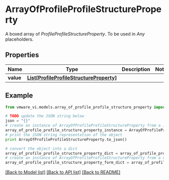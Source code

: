 # ArrayOfProfileProfileStructureProperty

A boxed array of *ProfileProfileStructureProperty*. To be used in *Any* placeholders. 

## Properties
Name | Type | Description | Notes
------------ | ------------- | ------------- | -------------
**value** | [**List[ProfileProfileStructureProperty]**](ProfileProfileStructureProperty.md) |  | 

## Example

```python
from vmware_vi.models.array_of_profile_profile_structure_property import ArrayOfProfileProfileStructureProperty

# TODO update the JSON string below
json = "{}"
# create an instance of ArrayOfProfileProfileStructureProperty from a JSON string
array_of_profile_profile_structure_property_instance = ArrayOfProfileProfileStructureProperty.from_json(json)
# print the JSON string representation of the object
print ArrayOfProfileProfileStructureProperty.to_json()

# convert the object into a dict
array_of_profile_profile_structure_property_dict = array_of_profile_profile_structure_property_instance.to_dict()
# create an instance of ArrayOfProfileProfileStructureProperty from a dict
array_of_profile_profile_structure_property_form_dict = array_of_profile_profile_structure_property.from_dict(array_of_profile_profile_structure_property_dict)
```
[[Back to Model list]](../README.md#documentation-for-models) [[Back to API list]](../README.md#documentation-for-api-endpoints) [[Back to README]](../README.md)


